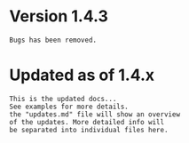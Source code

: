 # Version 1.4.3

    Bugs has been removed.

# Updated as of 1.4.x

    This is the updated docs...
    See examples for more details.
    the "updates.md" file will show an overview
    of the updates. More detailed info will
    be separated into individual files here.
